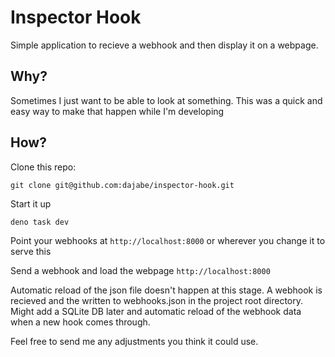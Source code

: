 # Inspector Hook

Simple application to recieve a webhook and then display it on a webpage.

## Why?

Sometimes I just want to be able to look at something. This was a quick and easy way to make that happen while I'm developing

## How?

Clone this repo:

```
git clone git@github.com:dajabe/inspector-hook.git
```

Start it up
```
deno task dev
```

Point your webhooks at `http://localhost:8000` or wherever you change it to serve this

Send a webhook and load the webpage `http://localhost:8000`

Automatic reload of the json file doesn't happen at this stage. A webhook is recieved and the written to webhooks.json in the project root directory. Might add a SQLite DB later and automatic reload of the webhook data when a new hook comes through.

Feel free to send me any adjustments you think it could use.
